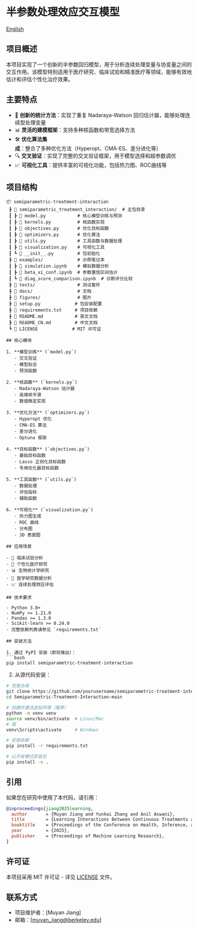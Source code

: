 # 半参数处理效应交互模型

[English](README.md)

## 项目概述

本项目实现了一个创新的半参数回归模型，用于分析连续处理变量与协变量之间的交互作用。该模型特别适用于医疗研究、临床试验和精准医疗等领域，能够有效地估计和评估个性化治疗效果。

## 主要特点

- 🔬 **创新的统计方法**：实现了重复 Nadaraya-Watson 回归估计器，能够处理连续型处理变量
- 📊 **灵活的建模框架**：支持多种核函数和带宽选择方法
- 🛠️ **优化算法集成**：整合了多种优化方法（Hyperopt、CMA-ES、差分进化等）
- 🔍 **交叉验证**：实现了完整的交叉验证框架，用于模型选择和超参数调优
- 📈 **可视化工具**：提供丰富的可视化功能，包括热力图、ROC曲线等

## 项目结构

```
📦 semiparametric-treatment-interaction
 ┣ 📂 semiparametric_treatment_interaction/  # 主包目录
 ┃ ┣ 📜 model.py            # 核心模型训练与预测
 ┃ ┣ 📜 kernels.py          # 核函数实现
 ┃ ┣ 📜 objectives.py       # 优化目标函数
 ┃ ┣ 📜 optimizers.py       # 优化算法
 ┃ ┣ 📜 utils.py            # 工具函数与数据处理
 ┃ ┣ 📜 visualization.py    # 可视化工具
 ┃ ┗ 📜 __init__.py         # 包初始化
 ┣ 📂 examples/             # 示例笔记本
 ┃ ┣ 📜 simulation.ipynb    # 模拟数据分析
 ┃ ┣ 📜 beta_xi_conf.ipynb  # 参数置信区间估计
 ┃ ┗ 📜 diag_score_comparison.ipynb  # 诊断评分比较
 ┣ 📂 tests/                # 测试套件
 ┣ 📂 docs/                 # 文档
 ┣ 📂 figures/              # 图片
 ┣ 📜 setup.py             # 包安装配置
 ┣ 📜 requirements.txt     # 项目依赖
 ┣ 📜 README.md            # 英文文档
 ┣ 📜 README_CN.md         # 中文文档
 ┗ 📜 LICENSE             # MIT 许可证 

## 核心模块

1. **模型训练** (`model.py`)
   - 交叉验证
   - 模型拟合
   - 预测函数

2. **核函数** (`kernels.py`)
   - Nadaraya-Watson 估计器
   - 高维核平滑
   - 数值稳定实现

3. **优化方法** (`optimizers.py`)
   - Hyperopt 优化
   - CMA-ES 算法
   - 差分进化
   - Optuna 框架

4. **目标函数** (`objectives.py`)
   - 基础目标函数
   - Lasso 正则化目标函数
   - 专用优化器目标函数

5. **工具函数** (`utils.py`)
   - 数据处理
   - 评估指标
   - 辅助函数

6. **可视化** (`visualization.py`)
   - 热力图生成
   - ROC 曲线
   - 分布图
   - 3D 表面图

## 应用场景

- 🏥 临床试验分析
- 💊 个性化医疗研究
- 📊 生物统计学研究
- 🔬 医学研究数据分析
- 📈 连续处理效应评估

## 技术要求

- Python 3.8+
- NumPy >= 1.21.0
- Pandas >= 1.3.0
- Scikit-learn >= 0.24.0
- 完整依赖列表请参见 `requirements.txt`

## 安装方法

1. 通过 PyPI 安装（即将推出）：
```bash
pip install semiparametric-treatment-interaction
```

2. 从源代码安装：
```bash
# 克隆仓库
git clone https://github.com/yourusername/semiparametric-treatment-interaction.git
cd Semiparametric-Treatment-Interaction-main

# 创建并激活虚拟环境（推荐）
python -m venv venv
source venv/bin/activate  # Linux/Mac
# 或
venv\Scripts\activate     # Windows

# 安装依赖
pip install -r requirements.txt

# 以开发模式安装包
pip install -e .
```

## 引用

如果您在研究中使用了本代码，请引用：

```bibtex
@inproceedings{jiang2025learning,
  author       = {Muyan Jiang and Yunkai Zhang and Anil Aswani},
  title        = {Learning Interactions Between Continuous Treatments and Covariates with a Semiparametric Model},
  booktitle    = {Proceedings of the Conference on Health, Inference, and Learning (CHIL 2025)},
  year         = {2025},
  publisher    = {Proceedings of Machine Learning Research},
}
```

## 许可证

本项目采用 MIT 许可证 - 详见 [LICENSE](LICENSE) 文件。

## 联系方式

- 项目维护者：[Muyan Jiang]
- 邮箱：[muyan_jiang@berkeley.edu]

